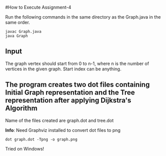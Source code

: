 #How to Execute Assignment-4


Run the following commands in the same directory as the Graph.java in the same order.
```console
javac Graph.java
java Graph
```
## Input

The graph vertex should start from 0 to n-1, where n is the number of vertices in the given graph. Start index can be anything.
## The program creates two dot files containing Initial Graph representation and the Tree representation after applying Dijkstra's Algorithm

Name of the files created are graph.dot and tree.dot

**Info**: Need Graphviz installed to convert dot files to png
```console
dot graph.dot -Tpng -o graph.png
```
Tried on Windows!
